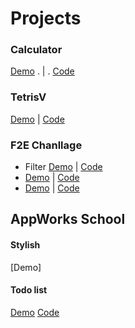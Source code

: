 # Projects

### Calculator 
[Demo](https://calculator-20aaf.firebaseapp.com/) . | . [Code](https://github.com/skyying/calculator)

### TetrisV
[Demo](https://tetris-f1a05.firebaseapp.com)  |  [Code](https://skyying.github.io/tetrisV/)

### F2E Chanllage 
- Filter [Demo](https://skyying.github.io/F2E-challenge/Week-2-Filter/dist/index.html) | [Code](https://github.com/skyying/F2E-challenge/tree/master/Week-2-Filter/src)
- [Demo](https://skyying.github.io/F2E-challenge/Week-7-Game/dist/index.html) | [Code](https://github.com/skyying/F2E-challenge/tree/master/Week-7-Game/src)
- [Demo](https://skyying.github.io/F2E-challenge/Week-8-Parallax-Scrolling/dist/index.html) | [Code](https://github.com/skyying/F2E-challenge/tree/master/Week-8-Parallax-Scrolling/src)

## AppWorks School

#### Stylish
[Demo]
#### Todo list 
[Demo](https://skyying.github.io/lets-do-it/dist/index.html) [Code](https://github.com/skyying/lets-do-it)

